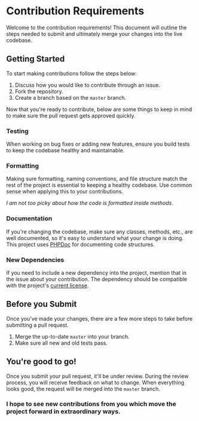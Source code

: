 # Contribution Requirements
Welcome to the contribution requirements! This document will outline the steps needed to submit and ultimately merge your changes into the live codebase.

## Getting Started
To start making contributions follow the steps below:

1. Discuss how you would like to contribute through an issue.
2. Fork the repository.
3. Create a branch based on the `master` branch.

Now that you're ready to contribute, below are some things to keep in mind to make sure the pull request gets approved quickly.

### Testing
When working on bug fixes or adding new features, ensure you build tests to keep the codebase healthy and maintainable.

### Formatting
Making sure formatting, naming conventions, and file structure match the rest of the project is essential to keeping a healthy codebase. Use common sense when applying this to your contributions.

*I am not too picky about how the code is formatted inside methods.*

### Documentation
If you're changing the codebase, make sure any classes, methods, etc., are well documented, so it's easy to understand what your change is doing. This project uses [PHPDoc](https://phpdoc.org/) for documenting code structures.

### New Dependencies
If you need to include a new dependency into the project, mention that in the issue about your contribution. The dependency should be compatible with the project's [current license](https://github.com/hazdryx/Q.php/blob/master/LICENSE).

## Before you Submit
Once you've made your changes, there are a few more steps to take before submitting a pull request.

1. Merge the up-to-date `master` into your branch.
2. Make sure all new and old tests pass.

## You're good to go!
Once you submit your pull request, it'll be under review. During the review process, you will receive feedback on what to change. When everything looks good, the request will be merged into the `master` branch.

### I hope to see new contributions from you which move the project forward in extraordinary ways.